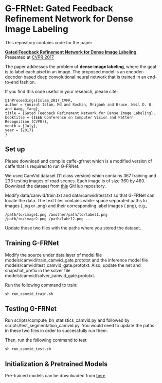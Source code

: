 # G-FRNet: Gated Feedback Refinement Network for Dense Image Labeling

This repository contains code for the paper  

**[Gated Feedback Refinement Network for Dense Image Labeling](http://www.cs.umanitoba.ca/~ywang/papers/cvpr17.pdf)**,
<br>
Presented at [CVPR 2017](http://cvpr2017.thecvf.com/)

The paper addresses the problem of **dense image labeling**, where the goal is to label each pixel in an image. The proposed model is an encoder-decoder-based deep convolutional neural network that is trained in an end-to-end fashion. <!-- The network architecture is inspired by the *[SegNet](https://github.com/alexgkendall/caffe-segnet)* architecture. -->

If you find this code useful in your research, please cite:

    @InProceedings{Islam_2017_CVPR,
	author = {Amirul Islam, Md and Rochan, Mrigank and Bruce, Neil D. B. and Wang, Yang},
	title = {Gated Feedback Refinement Network for Dense Image Labeling},
	booktitle = {IEEE Conference on Computer Vision and Pattern Recognition (CVPR)},
	month = {July},
	year = {2017}
    }

## Set up
Please download and compile caffe-gfrnet which is a modified version of caffe that is required to run G-FRNet.

We used CamVid dataset (11 class version) which contains 367 training and 233 testing images of road scenes. Each image is of  size 360 by 480. Download the dataset from [this](https://github.com/alexgkendall/SegNet-Tutorial/tree/master/CamVid) GitHub repository.

Modify data/camvid/train.txt and data/camvid/test.txt so that G-FRNet can locate the data. The text files contains white-space separated paths to images (.jpg or .png) and their corresponding label images (.png), e.g., 

	/path/to/image1.png /another/path/to/label1.png 
	/path/to/image2.png /path/label2.png ...

Update these two files with the paths where you stored the dataset.
 
## Training G-FRNet

Modify the source under data layer of model file models/camvid/train_camvid_gate.prototxt and the inference model file models/camvid/test_camvid_gate.prototxt. Also, update the net and snapshot_prefix in the solver file 
models/camvid/solver_camvid_gate.prototxt.

Run the following command to train:

    sh run_camvid_train.sh
    
## Testing G-FRNet

Run scripts/compute_bn_statistics_camvid.py and followed by scripts/test_segmentation_camvid.py. You would need to update the paths in these two files in order to successfully run them.

Then, run the following command to test:

    sh run_camvid_test.sh


## Initialization & Pretrained Models
Pre-trained models can be downloaded from [here](https://drive.google.com/open?id=0B4FSw1mplCQTblNkQmlzTU9ROTQ). 

    
